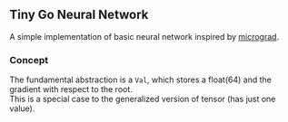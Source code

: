 ## Tiny Go Neural Network

A simple implementation of basic neural network inspired by [micrograd](https://github.com/karpathy/micrograd).

### Concept
The fundamental abstraction is a `Val`, which stores a float(64) and the gradient with respect to the root.  
This is a special case to the generalized version of tensor (has just one value).

